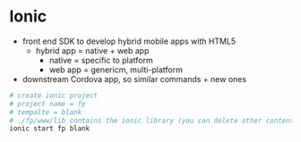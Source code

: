 # Ionic

- front end SDK to develop hybrid mobile apps with HTML5
  - hybrid app = native + web app
    - native = specific to platform
    - web app = genericm, multi-platform
- downstream Cordova app, so similar commands + new ones

```bash
# create ionic project
# project name = fp
# tempalte = blank
# ./fp/www/lib contains the ionic library (you can delete other content of www)
ionic start fp blank
```
